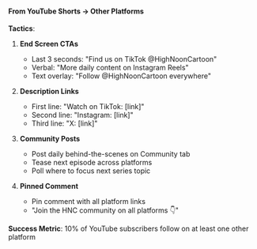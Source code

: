 #### From YouTube Shorts → Other Platforms

**Tactics**:

1. **End Screen CTAs**
   - Last 3 seconds: "Find us on TikTok @HighNoonCartoon"
   - Verbal: "More daily content on Instagram Reels"
   - Text overlay: "Follow @HighNoonCartoon everywhere"

2. **Description Links**
   - First line: "Watch on TikTok: [link]"
   - Second line: "Instagram: [link]"
   - Third line: "X: [link]"

3. **Community Posts**
   - Post daily behind-the-scenes on Community tab
   - Tease next episode across platforms
   - Poll where to focus next series topic

4. **Pinned Comment**
   - Pin comment with all platform links
   - "Join the HNC community on all platforms 👇"

**Success Metric**: 10% of YouTube subscribers follow on at least one other platform
